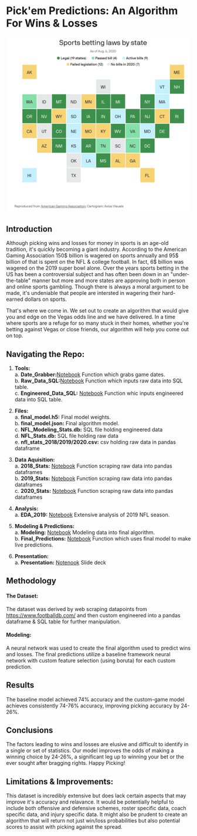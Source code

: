 # Pick'em Predictions: An Algorithm For Wins & Losses
![Sports_Betting](Sports_Betting.jpg)

## Introduction

Although picking wins and losses for money in sports is an age-old tradition, it's quickly becoming a giant industry. According to the American Gaming Association 150$ billion is wagered on sports annually and 95$ billion of that is spent on the NFL & college football. In fact, 6$ billion was wagered on the 2019 super bowl alone. Over the years sports betting in the US has been a controversial subject and has often been down in an "under-the-table" manner but more and more states are approving both in person and online sports gambling. Though there is always a moral argument to be made, it's undeniable that people are intersted in wagering their hard-earned dollars on sports.

That's where we come in. We set out to create an algorithm that would give you and edge on the Vegas odds line and we have delivered. In a time where sports are a refuge for so many stuck in their homes, whether you're betting against Vegas or close friends, our algorithm will help you come out on top.

## Navigating the Repo:

1. **Tools:** <br>
    a. **Date_Grabber:**[Notebook](https://github.com/carlyf15/Pickem_Predictions/blob/master/Stats_Scraping/Date_Grabber.ipynb) Function which grabs game dates. <br>
    b. **Raw_Data_SQL:**[Notebook](https://github.com/carlyf15/Pickem_Predictions/blob/master/SQL_Files/Raw_Data_SQL.ipynb) Function which inputs raw data into SQL table. <br>
    c. **Engineered_Data_SQL:** [Notebook](https://github.com/carlyf15/Pickem_Predictions/blob/master/SQL_Files/Engineered_Data_SQL.ipynb) Function whic inputs engineered data into SQL table. <br>

2. **Files:** <br>
    a. **final_model.h5:** Final model weights. <br>
    b. **final_model.json:** Final algorithm model. <br>
    c. **NFL_Modeling_Stats.db:** SQL file holding engineered data <br>
    d. **NFL_Stats.db:** SQL file holding raw data <br>
    e. **nfl_stats_2018/2019/2020.csv:** csv holding raw data in pandas dataframe <br>

4. **Data Aquisition:** <br>
    a. **2018_Stats:** [Notebook](https://github.com/carlyf15/Pickem_Predictions/blob/master/Stats_Scraping/2018_Stats.ipynb) Function scraping raw data into pandas dataframes <br>
    b. **2019_Stats:** [Notebook](https://github.com/carlyf15/Pickem_Predictions/blob/master/Stats_Scraping/2019_Stats.ipynb) Function scraping raw data into pandas dataframes <br>
    c. **2020_Stats:** [Notebook](https://github.com/carlyf15/Pickem_Predictions/blob/master/Stats_Scraping/2020_Stats.ipynb) Function scraping raw data into pandas dataframes <br>

3. **Analysis:** <br>
    a. **EDA_2019:** [Notebook](https://github.com/carlyf15/Pickem_Predictions/blob/master/EDA_2019.ipynb) Extensive analysis of 2019 NFL season. <br>

4. **Modeling & Predictions:** <br>
    a. **Modeling:** [Notebook](https://github.com/carlyf15/Pickem_Predictions/blob/master/Modeling.ipynb) Modeling data into final algorithm. <br>
    b. **Final_Predictions:** [Notebook](https://github.com/carlyf15/Pickem_Predictions/blob/master/Final_Predictions.ipynb) Function which uses final model to make live predictions. <br>

5. **Presentation:** <br>
    a. **Presentation:** [Notenook](https://github.com/carlyf15/Pickem_Predictions/blob/master/presentation.pdf) Slide deck <br>

## Methodology

#### The Dataset:

The dataset was derived by web scraping datapoints from https://www.footballdb.com/ and then custom engineered into a pandas dataframe & SQL table for further manipulation.

#### Modeling:

A neural network was used to create the final algorithm used to predict wins and losses. The final predictions utilize a baseline framework neural network with custom feature selection (using boruta) for each custom prediction.

## Results

The baseline model achieved 74% accuracy and the custom-game model achieves consistently 74-76% accuracy, improving picking accuracy by 24-26%.

## Conclusions

The factors leading to wins and losses are elusive and difficult to identify in a single or set of statistics. Our model improves the odds of making a winning choice by 24-26%, a significant leg up to winning your bet or the ever sought after bragging rights. Happy Picking!

## Limitations & Improvements:

This dataset is incredibly extensive but does lack certain aspects that may improve it's accuracy and relavance. It would be potentially helpful to include both offensive and defensive schemes, roster specific data, coach specific data, and injury specific data. It might also be prudent to create an algorithm that will return not just win/loss probabilities but also potential scores to assist with picking against the spread.



